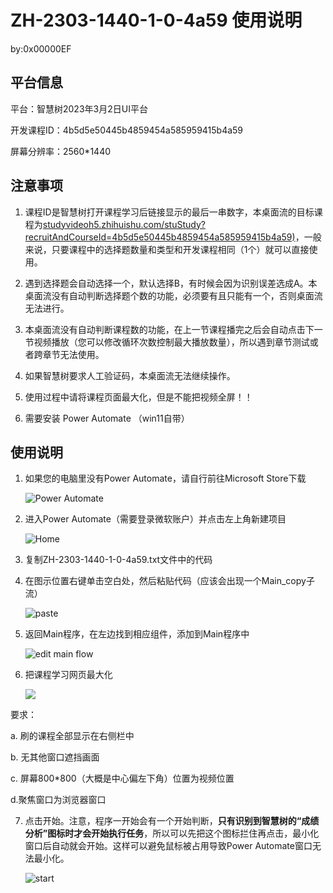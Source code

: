 # ZH-2303-1440-1-0-4a59 使用说明

by:0x00000EF

## 平台信息

平台：智慧树2023年3月2日UI平台

开发课程ID：4b5d5e50445b4859454a585959415b4a59

屏幕分辨率：2560*1440

## 注意事项

1. 课程ID是智慧树打开课程学习后链接显示的最后一串数字，本桌面流的目标课程为[studyvideoh5.zhihuishu.com/stuStudy?recruitAndCourseId=4b5d5e50445b4859454a585959415b4a59)](https://studyvideoh5.zhihuishu.com/stuStudy?recruitAndCourseId=4b5d5e50445b4859454a585959415b4a59)，一般来说，只要课程中的选择题数量和类型和开发课程相同（1个）就可以直接使用。

2. 遇到选择题会自动选择一个，默认选择B，有时候会因为识别误差选成A。本桌面流没有自动判断选择题个数的功能，必须要有且只能有一个，否则桌面流无法进行。
3. 本桌面流没有自动判断课程数的功能，在上一节课程播完之后会自动点击下一节视频播放（您可以修改循环次数控制最大播放数量），所以遇到章节测试或者跨章节无法使用。
4. 如果智慧树要求人工验证码，本桌面流无法继续操作。
5. 使用过程中请将课程页面最大化，但是不能把视频全屏！！
6. 需要安装 Power Automate （win11自带）

## 使用说明

1. 如果您的电脑里没有Power Automate，请自行前往Microsoft Store下载

   ![Power Automate](https://i.imgtg.com/2023/03/02/V4KXM.png)

2. 进入Power Automate（需要登录微软账户）并点击左上角新建项目

   ![Home](https://i.imgtg.com/2023/03/02/V4JZF.png)

3. 复制ZH-2303-1440-1-0-4a59.txt文件中的代码

4. 在图示位置右键单击空白处，然后粘贴代码（应该会出现一个Main_copy子流）

   ![paste](https://i.imgtg.com/2023/03/02/V4QlK.png)

5. 返回Main程序，在左边找到相应组件，添加到Main程序中

   ![edit main flow](https://i.imgtg.com/2023/03/03/VdKoB.png)

6. 把课程学习网页最大化

   ![](https://i.imgtg.com/2023/03/02/V4fLi.png)

要求：

a. 刷的课程全部显示在右侧栏中

b. 无其他窗口遮挡画面

c. 屏幕800*800（大概是中心偏左下角）位置为视频位置

d.聚焦窗口为浏览器窗口

7. 点击开始。注意，程序一开始会有一个开始判断，**只有识别到智慧树的“成绩分析”图标时才会开始执行任务**，所以可以先把这个图标拦住再点击，最小化窗口后自动就会开始。这样可以避免鼠标被占用导致Power Automate窗口无法最小化。

   ![start](https://i.imgtg.com/2023/03/02/V4lXX.png)